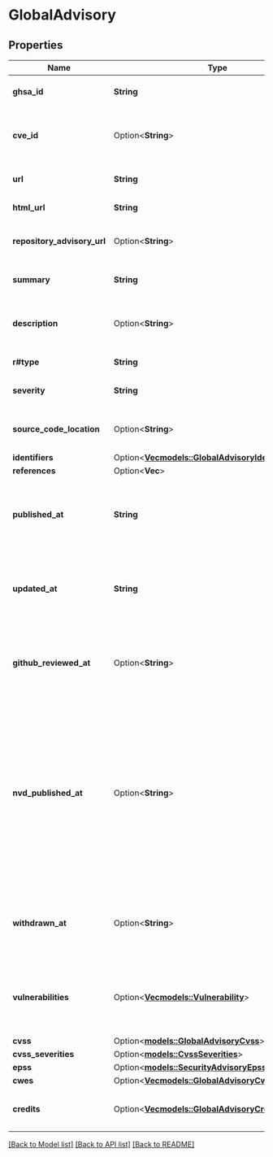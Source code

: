 # GlobalAdvisory

## Properties

Name | Type | Description | Notes
------------ | ------------- | ------------- | -------------
**ghsa_id** | **String** | The GitHub Security Advisory ID. | [readonly]
**cve_id** | Option<**String**> | The Common Vulnerabilities and Exposures (CVE) ID. | [readonly]
**url** | **String** | The API URL for the advisory. | [readonly]
**html_url** | **String** | The URL for the advisory. | [readonly]
**repository_advisory_url** | Option<**String**> | The API URL for the repository advisory. | [readonly]
**summary** | **String** | A short summary of the advisory. | 
**description** | Option<**String**> | A detailed description of what the advisory entails. | 
**r#type** | **String** | The type of advisory. | [readonly]
**severity** | **String** | The severity of the advisory. | 
**source_code_location** | Option<**String**> | The URL of the advisory's source code. | 
**identifiers** | Option<[**Vec<models::GlobalAdvisoryIdentifiersInner>**](global_advisory_identifiers_inner.md)> |  | [readonly]
**references** | Option<**Vec<String>**> |  | 
**published_at** | **String** | The date and time of when the advisory was published, in ISO 8601 format. | [readonly]
**updated_at** | **String** | The date and time of when the advisory was last updated, in ISO 8601 format. | [readonly]
**github_reviewed_at** | Option<**String**> | The date and time of when the advisory was reviewed by GitHub, in ISO 8601 format. | [readonly]
**nvd_published_at** | Option<**String**> | The date and time when the advisory was published in the National Vulnerability Database, in ISO 8601 format. This field is only populated when the advisory is imported from the National Vulnerability Database. | [readonly]
**withdrawn_at** | Option<**String**> | The date and time of when the advisory was withdrawn, in ISO 8601 format. | [readonly]
**vulnerabilities** | Option<[**Vec<models::Vulnerability>**](vulnerability.md)> | The products and respective version ranges affected by the advisory. | 
**cvss** | Option<[**models::GlobalAdvisoryCvss**](global_advisory_cvss.md)> |  | 
**cvss_severities** | Option<[**models::CvssSeverities**](cvss-severities.md)> |  | [optional]
**epss** | Option<[**models::SecurityAdvisoryEpss**](security-advisory-epss.md)> |  | [optional]
**cwes** | Option<[**Vec<models::GlobalAdvisoryCwesInner>**](global_advisory_cwes_inner.md)> |  | 
**credits** | Option<[**Vec<models::GlobalAdvisoryCreditsInner>**](global_advisory_credits_inner.md)> | The users who contributed to the advisory. | [readonly]

[[Back to Model list]](../README.md#documentation-for-models) [[Back to API list]](../README.md#documentation-for-api-endpoints) [[Back to README]](../README.md)


